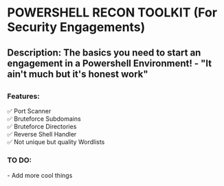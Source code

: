 <h1>POWERSHELL RECON TOOLKIT (For Security Engagements) </h1>

<h2> Description: The basics you need to start an engagement in a Powershell Environment! - "It ain't much but it's honest work" <h2>

<h3> Features: </h3>
✅ Port Scanner
<br>
✅ Bruteforce Subdomains
<br>
✅ Bruteforce Directories
<br>
✅ Reverse Shell Handler
<br>
✅ Not unique but quality Wordlists
<br>

<h3>TO DO:</h3>
- Add more cool things
